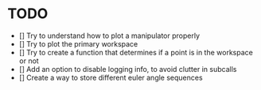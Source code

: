 # TODO

- [] Try to understand how to plot a manipulator properly
- [] Try to plot the primary workspace
- [] Try to create a function that determines if a point is in the workspace or not
- [] Add an option to disable logging info, to avoid clutter in subcalls
- [] Create a way to store different euler angle sequences
